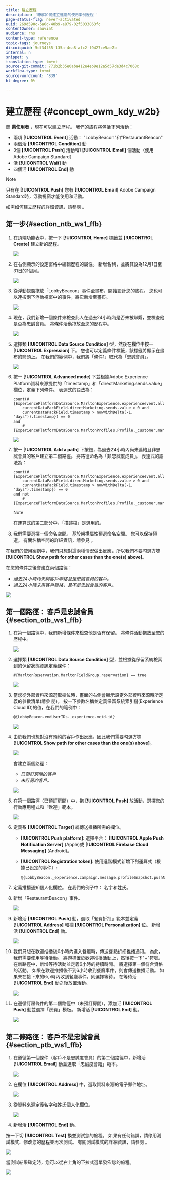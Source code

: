 ```yaml
---
title: 建立歷程
description: '瞭解如何建立進階的使用案例歷程 '
page-status-flag: never-activated
uuid: 269d590c-5a6d-40b9-a879-02f5033863fc
contentOwner: sauviat
audience: rns
content-type: reference
topic-tags: journeys
discoiquuid: 5df34f55-135a-4ea8-afc2-f9427ce5ae7b
internal: n
snippet: y
translation-type: tm+mt
source-git-commit: 771b2b35e0aba412e4eb9e12a5d57de3d4c7068c
workflow-type: tm+mt
source-wordcount: '839'
ht-degree: 0%

---
```



# 建立歷程 {#concept_owm_kdy_w2b}

商 **業使用者** ，現在可以建立歷程。 我們的旅程將包括下列活動：

* 兩項 **[!UICONTROL Event]** 活動： &quot;LobbyBeacon&quot;和&quot;RestaurantBeacon&quot;
* 兩個活 **[!UICONTROL Condition]** 動
* 3個 **[!UICONTROL Push]** 活動和1 **[!UICONTROL Email]** 個活動（使用Adobe Campaign Standard）
* 活 **[!UICONTROL Wait]** 動
* 四個活 **[!UICONTROL End]** 動

>[!NOTE]
>
>只有在 **[!UICONTROL Push]** 您有 **[!UICONTROL Email]** Adobe Campaign Standard時，浮動視窗才能使用和活動。

如需如何建立歷程的詳細資訊，請參閱 [](../building-journeys/journey.md)。

## 第一步{#section_ntb_ws1_ffb}

1. 在頂端功能表中，按一下 **[!UICONTROL Home]** 標籤並 **[!UICONTROL Create]** 建立新的歷程。

   ![](../assets/journey31.png)

1. 在右側顯示的設定窗格中編輯歷程的屬性。 新增名稱，並將其設為12月1日至31日的1個月。

   ![](../assets/journeyuc2_12.png)

1. 從浮動視窗拖放「LobbyBeacon」事件至畫布，開始設計您的旅程。 您也可以連按兩下浮動視窗中的事件，將它新增至畫布。

   ![](../assets/journeyuc2_13.png)

1. 現在，我們新增一個條件來檢查此人在過去24小時內是否未被聯繫，並檢查他是否為忠誠會員。 將條件活動拖放至您的歷程中。

   ![](../assets/journeyuc2_14.png)

1. 選擇類 **[!UICONTROL Data Source Condition]** 型，然後在欄位中按一 **[!UICONTROL Expression]** 下。 您也可以定義條件標籤，該標籤將顯示在畫布的箭頭上。 在我們的範例中，我們將「條件1」取代為「忠誠會員」。

   ![](../assets/journeyuc2_15.png)

1. 按一 **[!UICONTROL Advanced mode]** 下並根據Adobe Experience Platform資料來源提供的「timestamp」和「directMarketing.sends.value」欄位，定義下列條件。 表達式的語法為：

   ```
   count(#{ExperiencePlatformDataSource.MarltonExperience.experienceevent.all(
       currentDataPackField.directMarketing.sends.value > 0 and
       currentDataPackField.timestamp > nowWithDelta(-1, "days")).timestamp}) == 0
   and
       #{ExperiencePlatformDataSource.MarltonProfiles.Profile._customer.marlton.loyaltyMember}
   ```

   ![](../assets/journeyuc2_30.png)

1. 按一 **[!UICONTROL Add a path]** 下按鈕，為過去24小時內尚未連絡且非忠誠會員的客戶建立第二個路徑。 將路徑命名為「非忠誠度成員」。 表達式的語法為：

   ```
   count(#{ExperiencePlatformDataSource.MarltonExperience.experienceevent.all(
       currentDataPackField.directMarketing.sends.value > 0 and
       currentDataPackField.timestamp > nowWithDelta(-1, "days").timestamp}) == 0
   and not
       #{ExperiencePlatformDataSource.MarltonProfiles.Profile._customer.marlton.loyaltyMember}
   ```

   >[!NOTE]
   >
   >在運算式的第二部分中，「描述檔」是選用的。

1. 我們需要選擇一個命名空間。 基於架構屬性預選命名空間。 您可以保持預選。 有關名稱空間的詳細資訊，請參見 [](../event/selecting-the-namespace.md)。

在我們的使用案例中，我們只想對這兩種情況做出反應，所以我們不要勾選方塊 **[!UICONTROL Show path for other cases than the one(s) above]**。

在您的條件之後會建立兩個路徑：

* _過去24小時內未與客戶聯絡且是忠誠會員的客戶。_
* _過去24小時未與客戶聯絡，且不是忠誠會員的客戶。_

![](../assets/journeyuc2_16.png)

## 第一個路徑： 客戶是忠誠會員 {#section_otb_ws1_ffb}

1. 在第一個路徑中，我們新增條件來檢查他是否有保留。 將條件活動拖放至您的歷程中。

   ![](../assets/journeyuc2_17.png)

1. 選擇類 **[!UICONTROL Data Source Condition]** 型，並根據從保留系統檢索到的保留狀態資訊定義條件：

   ```
   #{MarltonReservation.MarltonFieldGroup.reservation} == true
   ```

   ![](../assets/journeyuc2_18.png)

1. 當您從外部資料來源選取欄位時，畫面的右側會顯示設定外部資料來源時所定義的參數清單(請參 [](../usecase/configuring-the-data-sources.md)閱)。 按一下參數名稱並定義保留系統索引鍵(Experience Cloud ID)的值，在我們的範例中：

   ```
   @{LobbyBeacon.endUserIDs._experience.mcid.id}
   ```

   ![](../assets/journeyuc2_19.png)

1. 由於我們也想對沒有預約的客戶作出反應，因此我們需要勾選方塊 **[!UICONTROL Show path for other cases than the one(s) above]**。

   ![](../assets/journeyuc2_20.png)

   會建立兩個路徑：

   * _已預訂房間的客戶_
   * _未訂房的客戶。_

   ![](../assets/journeyuc2_21.png)

1. 在第一個路徑（已預訂房間）中，拖 **[!UICONTROL Push]** 放活動，選擇您的行動應用程式和「歡迎」範本。

   ![](../assets/journeyuc2_22.png)

1. 定義系 **[!UICONTROL Target]** 統傳送推播所需的欄位。

   * **[!UICONTROL Push platform]**: 選擇平台： **[!UICONTROL Apple Push Notification Server]** (Apple)或 **[!UICONTROL Firebase Cloud Messaging]** (Android)。
   * **[!UICONTROL Registration token]**: 使用進階模式新增下列運算式（根據已設定的事件）:

      ```
      @{LobbyBeacon._experience.campaign.message.profileSnapshot.pushNotificationTokens.first().token}
      ```

1. 定義推播通知個人化欄位。 在我們的例子中： 名字和姓氏。

1. 新增「RestaurantBeacon」事件。

   ![](../assets/journeyuc2_23.png)

1. 新增活 **[!UICONTROL Push]** 動，選取「餐費折扣」範本並定義 **[!UICONTROL Address]** 和欄 **[!UICONTROL Personalization]** 位。 新增活 **[!UICONTROL End]** 動。

   ![](../assets/journeyuc2_24.png)

1. 我們只想在歡迎推播後6小時內進入餐廳時，傳送餐點折扣推播通知。 為此，我們需要使用等待活動。 將游標置於歡迎推播活動上，然後按一下&quot;+&quot;符號。 在新路徑中，新增等待活動並定義6小時的持續時間。 將選擇第一個符合資格的活動。 如果在歡迎推播後不到6小時收到餐廳事件，則會傳送推播活動。 如果未在接下來的6小時內收到餐廳事件，則選擇等待。 在等待活 **[!UICONTROL End]** 動之後放置活動。

   ![](../assets/journeyuc2_31.png)

1. 在遵循訂房條件的第二個路徑中（未預訂房間），添加活 **[!UICONTROL Push]** 動並選擇「房費」模板。 新增活 **[!UICONTROL End]** 動。

   ![](../assets/journeyuc2_25.png)

## 第二條路徑： 客戶不是忠誠會員{#section_ptb_ws1_ffb}

1. 在遵循第一個條件（客戶不是忠誠度會員）的第二個路徑中，新增活 **[!UICONTROL Email]** 動並選取「忠誠度會籍」範本。

   ![](../assets/journeyuc2_26.png)

1. 在欄位 **[!UICONTROL Address]** 中，選取資料來源的電子郵件地址。

   ![](../assets/journeyuc2_27.png)

1. 從資料來源定義名字和姓氏個人化欄位。

   ![](../assets/journeyuc2_28.png)

1. 新增活 **[!UICONTROL End]** 動。

按一下切 **[!UICONTROL Test]** 換並測試您的旅程。 如果有任何錯誤，請停用測試模式、修改您的歷程並再次測試。 有關測試模式的詳細資訊，請參閱 [](../building-journeys/testing-the-journey.md)。

![](../assets/journeyuc2_32bis.png)

當測試結果確定時，您可以從右上角的下拉式選單發佈您的旅程。

![](../assets/journeyuc2_32.png)
